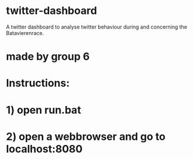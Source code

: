 # twitter-dashboard
A twitter dashboard to analyse twitter behaviour during and concerning the Batavierenrace.
# made by group 6

# Instructions:
# 1) open run.bat
# 2) open a webbrowser and go to localhost:8080